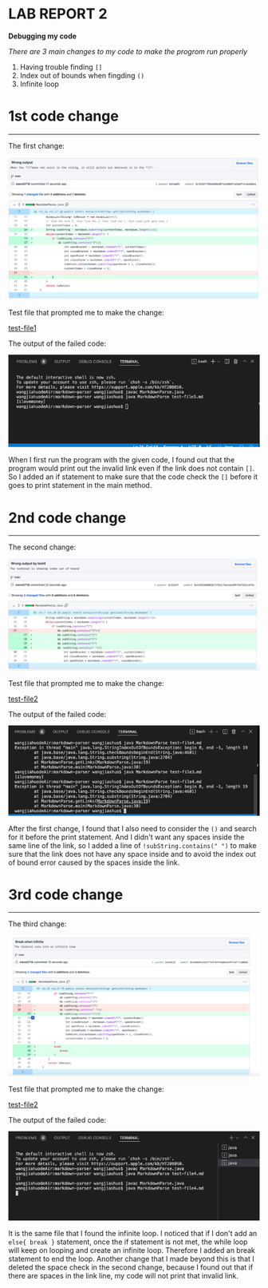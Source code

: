 # LAB REPORT 2
**Debugging my code**

*There are 3 main changes to my code to make the progrom run properly*

1. Having trouble finding `[]`
2. Index out of bounds when fingding `()`
3. Infinite loop

# 1st code change

***

The first change:

![change1](change1.png)

Test file that prompted me to make the change:

[test-file1](test-file1.md)

The output of the failed code:

![Output](Symptom1.png)

When I first run the program with the given code, I found out that the program would print out the invalid link even if the link does not contain `[]`. So I added an if statement to make sure that the code check the `[]` before it goes to print statement in the main method.

# 2nd code change

***

The second change:

![change2](change2.png)

Test file that prompted me to make the change:

[test-file2](test-file2.md)

The output of the failed code:

![Output](Symptom2.png)

After the first change, I found that I also need to consider the `()` and search for it before the print statement. And I didn't want any spaces inside the same line of the link, so I added a line of `!subString.contains(" ")` to make sure that the link does not have any space inside and to avoid the index out of bound error caused by the spaces inside the link.


# 3rd code change

***

The third change:

![change3](change3.png)

Test file that prompted me to make the change:

[test-file2](test-file2.md)

The output of the failed code:

![Output](Symptom3.png)

It is the same file that I found the infinite loop. I noticed that if I don't add an `else{ break }` statement, once the if statement is not met, the while loop will keep on looping and create an infinite loop. Therefore I added an break statement to end the loop. Another change that I made beyond this is that I deleted the space check in the second change, because I found out that if there are spaces in the link line, my code will not print that invalid link.